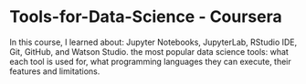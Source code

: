 # Tools-for-Data-Science - Coursera
In this course, I learned about:
Jupyter Notebooks, JupyterLab, RStudio IDE, Git, GitHub, and Watson Studio.
the most popular data science tools: what each tool is used for, what programming languages they can execute, their features and limitations.
